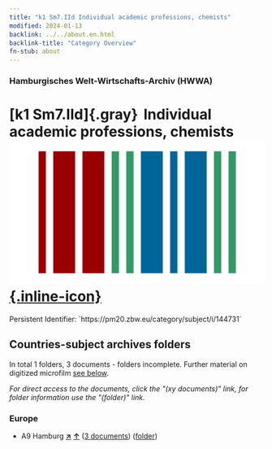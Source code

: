 ```yaml
---
title: "k1 Sm7.IId Individual academic professions, chemists"
modified: 2024-01-13
backlink: ../../about.en.html
backlink-title: "Category Overview"
fn-stub: about
---
```


### Hamburgisches Welt-Wirtschafts-Archiv (HWWA)

# [k1 Sm7.IId]{.gray}&#8201; Individual academic professions, chemists &#160; [![Wikidata](/images/Wikidata-logo.svg "Wikidata"){.inline-icon}](http://www.wikidata.org/entity/Q104700183)

<div class="hint">Persistent Identifier: `https://pm20.zbw.eu/category/subject/i/144731`</div>







## Countries-subject archives folders







In total 1 folders, 3 documents - folders incomplete. Further material on digitized microfilm [see below](#filmsections).

_For direct access to the documents, click the "(xy documents)" link, for folder information use the "(folder)" link._



### Europe

- A9 Hamburg [**&nearr;**](../../../geo/i/140905/about.en.html "Hamburg (all folders)") [**&uarr;**](../../../geo/about.en.html#A9 "Country category system") (<a href="https://pm20.zbw.eu/iiifview/folder/sh/140905,144731" title="about: Hamburg : Individual academic professions, chemists" target="_blank">3 documents</a>) ([folder](../../../../folder/sh/1409xx/140905/1447xx/144731/about.en.html))



<a id="filmsections" />













